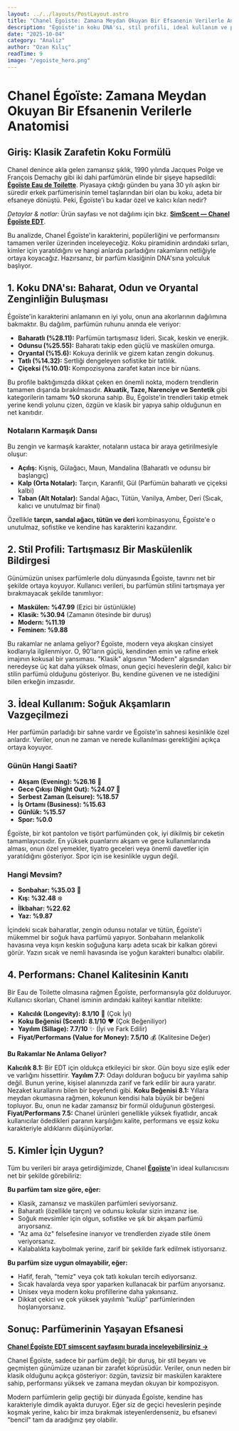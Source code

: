 ```yaml
---
layout: ../../layouts/PostLayout.astro
title: "Chanel Égoïste: Zamana Meydan Okuyan Bir Efsanenin Verilerle Anatomisi"
description: "Égoïste'in koku DNA'sı, stil profili, ideal kullanım ve performansını verilerle inceleyen kapsamlı analiz."
date: "2025-10-04"
category: "Analiz"
author: "Ozan Kılıç"
readTime: 9
image: "/egoiste_hero.png"
---
```



# Chanel Égoïste: Zamana Meydan Okuyan Bir Efsanenin Verilerle Anatomisi

## Giriş: Klasik Zarafetin Koku Formülü

Chanel denince akla gelen zamansız şıklık, 1990 yılında Jacques Polge ve François Demachy gibi iki dahi parfümörün elinde bir şişeye hapsedildi: **[Égoïste Eau de Toilette](https://www.simscent.com/p/chanel/goste-eau-de-toilette)**. Piyasaya çıktığı günden bu yana 30 yılı aşkın bir süredir erkek parfümerisinin temel taşlarından biri olan bu koku, adeta bir efsaneye dönüştü. Peki, Égoïste'i bu kadar özel ve kalıcı kılan nedir?

*Detaylar & notlar:* Ürün sayfası ve not dağılımı için bkz. **[SimScent — Chanel Égoïste EDT](https://www.simscent.com/p/chanel/goste-eau-de-toilette)**.

Bu analizde, Chanel Égoïste'in karakterini, popülerliğini ve performansını tamamen veriler üzerinden inceleyeceğiz. Koku piramidinin ardındaki sırları, kimler için yaratıldığını ve hangi anlarda parladığını rakamların netliğiyle ortaya koyacağız. Hazırsanız, bir parfüm klasiğinin DNA'sına yolculuk başlıyor.

## 1. Koku DNA'sı: Baharat, Odun ve Oryantal Zenginliğin Buluşması

Égoïste'in karakterini anlamanın en iyi yolu, onun ana akorlarının dağılımına bakmaktır. Bu dağılım, parfümün ruhunu anında ele veriyor:

-   **Baharatlı (%28.11):** Parfümün tartışmasız lideri. Sıcak, keskin ve enerjik.
-   **Odunsu (%25.55):** Baharatı takip eden güçlü ve maskülen omurga.
-   **Oryantal (%15.6):** Kokuya derinlik ve gizem katan zengin dokunuş.
-   **Tatlı (%14.32):** Sertliği dengeleyen sofistike bir tatlılık.
-   **Çiçeksi (%10.01):** Kompozisyona zarafet katan ince bir nüans.

Bu profile baktığımızda dikkat çeken en önemli nokta, modern trendlerin tamamen dışarıda bırakılmasıdır. **Akuatik, Taze, Narenciye ve Sentetik** gibi kategorilerin tamamı **%0** skoruna sahip. Bu, Égoïste'in trendleri takip etmek yerine kendi yolunu çizen, özgün ve klasik bir yapıya sahip olduğunun en net kanıtıdır.

### Notaların Karmaşık Dansı

Bu zengin ve karmaşık karakter, notaların ustaca bir araya getirilmesiyle oluşur:

-   **Açılış:** Kişniş, Gülağacı, Maun, Mandalina (Baharatlı ve odunsu bir başlangıç)
-   **Kalp (Orta Notalar):** Tarçın, Karanfil, Gül (Parfümün baharatlı ve çiçeksi kalbi)
-   **Taban (Alt Notalar):** Sandal Ağacı, Tütün, Vanilya, Amber, Deri (Sıcak, kalıcı ve unutulmaz bir final)

Özellikle **tarçın, sandal ağacı, tütün ve deri** kombinasyonu, Égoïste'e o unutulmaz, sofistike ve kendine has karakterini kazandırır.

## 2. Stil Profili: Tartışmasız Bir Maskülenlik Bildirgesi

Günümüzün unisex parfümlerle dolu dünyasında Égoïste, tavrını net bir şekilde ortaya koyuyor. Kullanıcı verileri, bu parfümün stilini tartışmaya yer bırakmayacak şekilde tanımlıyor:

-   **Maskülen: %47.99** (Ezici bir üstünlükle)
-   **Klasik: %30.94** (Zamanın ötesinde bir duruş)
-   **Modern: %11.19**
-   **Feminen: %9.88**

Bu rakamlar ne anlama geliyor? Égoïste, modern veya akışkan cinsiyet kodlarıyla ilgilenmiyor. O, 90'ların güçlü, kendinden emin ve rafine erkek imajının kokusal bir yansıması. "Klasik" algısının "Modern" algısından neredeyse üç kat daha yüksek olması, onun geçici heveslerin değil, kalıcı bir stilin parfümü olduğunu gösteriyor. Bu, kendine güvenen ve ne istediğini bilen erkeğin imzasıdır.

## 3. İdeal Kullanım: Soğuk Akşamların Vazgeçilmezi

Her parfümün parladığı bir sahne vardır ve Égoïste'in sahnesi kesinlikle özel anlardır. Veriler, onun ne zaman ve nerede kullanılması gerektiğini açıkça ortaya koyuyor.

### Günün Hangi Saati?

-   **Akşam (Evening): %26.16** 🎩
-   **Gece Çıkışı (Night Out): %24.07** 🌃
-   **Serbest Zaman (Leisure): %18.57**
-   **İş Ortamı (Business): %15.63**
-   **Günlük: %15.57**
-   **Spor: %0.0**

Égoïste, bir kot pantolon ve tişört parfümünden çok, iyi dikilmiş bir ceketin tamamlayıcısıdır. En yüksek puanlarını akşam ve gece kullanımlarında alması, onun özel yemekler, tiyatro geceleri veya önemli davetler için yaratıldığını gösteriyor. Spor için ise kesinlikle uygun değil.

### Hangi Mevsim?

-   **Sonbahar: %35.03** 🍂
-   **Kış: %32.48** ❄️
-   **İlkbahar: %22.62**
-   **Yaz: %9.87**

İçindeki sıcak baharatlar, zengin odunsu notalar ve tütün, Égoïste'i mükemmel bir soğuk hava parfümü yapıyor. Sonbaharın melankolik havasına veya kışın keskin soğuğuna karşı adeta sıcak bir kalkan görevi görür. Yazın sıcak ve nemli havasında ise yoğun karakteri bunaltıcı olabilir.

## 4. Performans: Chanel Kalitesinin Kanıtı

Bir Eau de Toilette olmasına rağmen Égoïste, performansıyla göz dolduruyor. Kullanıcı skorları, Chanel isminin ardındaki kaliteyi kanıtlar nitelikte:

-   **Kalıcılık (Longevity): 8.1/10** 💪 (Çok İyi)
-   **Koku Beğenisi (Scent): 8.1/10** ❤️ (Çok Beğeniliyor)
-   **Yayılım (Sillage): 7.7/10** ✨ (İyi ve Fark Edilir)
-   **Fiyat/Performans (Value for Money): 7.5/10** 💰 (Kalitesine Değer)

**Bu Rakamlar Ne Anlama Geliyor?**

**Kalıcılık 8.1:** Bir EDT için oldukça etkileyici bir skor. Gün boyu size eşlik eder ve varlığını hissettirir. **Yayılım 7.7:** Odayı dolduran boğucu bir yayılıma sahip değil. Bunun yerine, kişisel alanınızda zarif ve fark edilir bir aura yaratır. Nezaket kurallarını bilen bir beyefendi gibi. **Koku Beğenisi 8.1:** Yıllara meydan okumasına rağmen, kokunun kendisi hala büyük bir beğeni topluyor. Bu, onun ne kadar zamansız bir formül olduğunun göstergesi. **Fiyat/Performans 7.5:** Chanel ürünleri genellikle yüksek fiyatlıdır, ancak kullanıcılar ödedikleri paranın karşılığını kalite, performans ve eşsiz koku karakteriyle aldıklarını düşünüyorlar.

## 5. Kimler İçin Uygun?

Tüm bu verileri bir araya getirdiğimizde, Chanel **[Égoïste](https://www.simscent.com/p/chanel/goste-eau-de-toilette)**'in ideal kullanıcısını net bir şekilde görebiliriz:

**Bu parfüm tam size göre, eğer:**

-   Klasik, zamansız ve maskülen parfümleri seviyorsanız.
-   Baharatlı (özellikle tarçın) ve odunsu kokular sizin imzanız ise.
-   Soğuk mevsimler için olgun, sofistike ve şık bir akşam parfümü arıyorsanız.
-   "Az ama öz" felsefesine inanıyor ve trendlerden ziyade stile önem veriyorsanız.
-   Kalabalıkta kaybolmak yerine, zarif bir şekilde fark edilmek istiyorsanız.

**Bu parfüm size uygun olmayabilir, eğer:**

-   Hafif, ferah, "temiz" veya çok tatlı kokuları tercih ediyorsanız.
-   Sıcak havalarda veya spor yaparken kullanacak bir parfüm arıyorsanız.
-   Unisex veya modern koku profillerine daha yakınsanız.
-   Dikkat çekici ve çok yüksek yayılımlı "kulüp" parfümlerinden hoşlanıyorsanız.

## Sonuç: Parfümerinin Yaşayan Efsanesi

**[Chanel Égoïste EDT simscent sayfasını burada inceleyebilirsiniz →](https://www.simscent.com/p/chanel/goste-eau-de-toilette)**

Chanel Égoïste, sadece bir parfüm değil; bir duruş, bir stil beyanı ve geçmişten günümüze uzanan bir zarafet köprüsüdür. Veriler, onun neden bir klasik olduğunu açıkça gösteriyor: özgün, tavizsiz bir maskülen karaktere sahip, performansı yüksek ve zamana meydan okuyan bir kompozisyon.

Modern parfümlerin gelip geçtiği bir dünyada Égoïste, kendine has karakteriyle dimdik ayakta duruyor. Eğer siz de geçici heveslerin peşinde koşmak yerine, kalıcı bir imza bırakmak isteyenlerdenseniz, bu efsanevi "bencil" tam da aradığınız şey olabilir.
